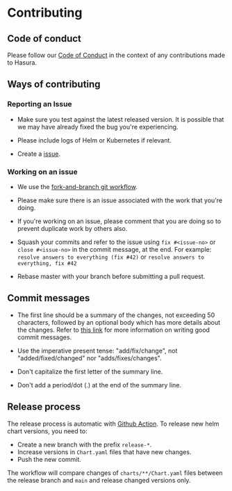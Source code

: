 # Contributing

## Code of conduct

Please follow our [Code of Conduct](code-of-conduct.md) in the context of any contributions made to Hasura.

## Ways of contributing

### Reporting an Issue

- Make sure you test against the latest released version. It is possible that we may have already fixed the bug you're
  experiencing.

- Please include logs of Helm or Kubernetes if relevant.

- Create a [issue](https://github.com/hasura/helm-charts/issues/new/choose).

### Working on an issue

- We use the [fork-and-branch git workflow](https://blog.scottlowe.org/2015/01/27/using-fork-branch-git-workflow/).

- Please make sure there is an issue associated with the work that you're doing.

- If you're working on an issue, please comment that you are doing so to prevent duplicate work by others also.

- Squash your commits and refer to the issue using `fix #<issue-no>` or `close #<issue-no>` in the commit message, at
  the end. For example: `resolve answers to everything (fix #42)` or `resolve answers to everything, fix #42`

- Rebase master with your branch before submitting a pull request.

## Commit messages

- The first line should be a summary of the changes, not exceeding 50 characters, followed by an optional body which has
  more details about the changes. Refer to [this link](https://github.com/erlang/otp/wiki/writing-good-commit-messages)
  for more information on writing good commit messages.

- Use the imperative present tense: "add/fix/change", not "added/fixed/changed" nor "adds/fixes/changes".

- Don't capitalize the first letter of the summary line.

- Don't add a period/dot (.) at the end of the summary line.

## Release process

The release process is automatic with [Github Action](.github/workflows/release.yaml). To release new helm chart versions, you need to:
- Create a new branch with the prefix `release-*`.
- Increase versions in `Chart.yaml` files that have new changes.
- Push the new commit.

The workflow will compare changes of `charts/**/Chart.yaml` files between the release branch and `main` and release changed versions only.
